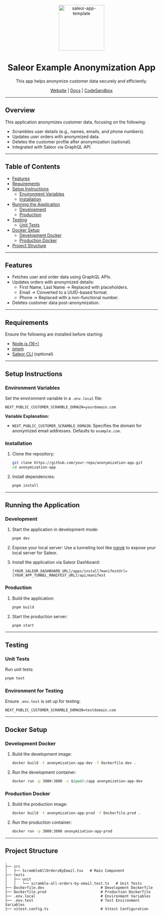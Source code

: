 
<div align="center">
<img width="150" alt="saleor-app-template" src="https://user-images.githubusercontent.com/4006792/215185065-4ef2eda4-ca71-48cc-b14b-c776e0b491b6.png">
</div>

<div align="center">
  <h1>Saleor Example Anonymization App</h1>
</div>

<div align="center">
  <p>This app helps anonymize customer data securely and efficiently.</p>
</div>

<div align="center">
  <a href="https://saleor.io/">Website</a>
  <span> | </span>
  <a href="https://docs.saleor.io/docs/3.x/">Docs</a>
  <span> | </span>
    <a href="https://githubbox.com/saleor/saleor-app-template">CodeSandbox</a>
</div>

---

## **Overview**

This application anonymizes customer data, focusing on the following:
- Scrambles user details (e.g., names, emails, and phone numbers).
- Updates user orders with anonymized data.
- Deletes the customer profile after anonymization (optional).
- Integrated with Saleor via GraphQL API.

---

## **Table of Contents**
- [Features](#features)
- [Requirements](#requirements)
- [Setup Instructions](#setup-instructions)
  - [Environment Variables](#environment-variables)
  - [Installation](#installation)
- [Running the Application](#running-the-application)
  - [Development](#development)
  - [Production](#production)
- [Testing](#testing)
  - [Unit Tests](#unit-tests)
- [Docker Setup](#docker-setup)
  - [Development Docker](#development-docker)
  - [Production Docker](#production-docker)
- [Project Structure](#project-structure)

---

## **Features**

- Fetches user and order data using GraphQL APIs.
- Updates orders with anonymized details:
  - First Name, Last Name → Replaced with placeholders.
  - Email → Converted to a UUID-based format.
  - Phone → Replaced with a non-functional number.
- Deletes customer data post-anonymization.

---

## **Requirements**

Ensure the following are installed before starting:
- [Node.js (16+)](https://nodejs.org/)
- [pnpm](https://pnpm.io/)
- [Saleor CLI](https://docs.saleor.io/docs/3.x/cli) (optional)

---

## **Setup Instructions**

### **Environment Variables**

Set the environment variable in a `.env.local` file:
```env
NEXT_PUBLIC_CUSTOMER_SCRAMBLE_DOMAIN=yourdomain.com
```

**Variable Explanation:**
- `NEXT_PUBLIC_CUSTOMER_SCRAMBLE_DOMAIN`: Specifies the domain for anonymized email addresses. Defaults to `example.com`.

### **Installation**

1. Clone the repository:
   ```bash
   git clone https://github.com/your-repo/anonymization-app.git
   cd anonymization-app
   ```

2. Install dependencies:
   ```bash
   pnpm install
   ```

---

## **Running the Application**

### **Development**

1. Start the application in development mode:
   ```bash
   pnpm dev
   ```

2. Expose your local server:
   Use a tunneling tool like [ngrok](https://ngrok.com/) to expose your local server for Saleor.

3. Install the application via Saleor Dashboard:
   ```
   [YOUR_SALEOR_DASHBOARD_URL]/apps/install?manifestUrl=[YOUR_APP_TUNNEL_MANIFEST_URL]/api/manifest
   ```

### **Production**

1. Build the application:
   ```bash
   pnpm build
   ```

2. Start the production server:
   ```bash
   pnpm start
   ```

---

## **Testing**

### **Unit Tests**

Run unit tests:
```bash
pnpm test
```

### **Environment for Testing**

Ensure `.env.test` is set up for testing:
```env
NEXT_PUBLIC_CUSTOMER_SCRAMBLE_DOMAIN=testdomain.com
```

---

## **Docker Setup**

### **Development Docker**

1. Build the development image:
   ```bash
   docker build -t anonymization-app-dev -f Dockerfile.dev .
   ```

2. Run the development container:
   ```bash
   docker run -p 3000:3000 -v $(pwd):/app anonymization-app-dev
   ```

### **Production Docker**

1. Build the production image:
   ```bash
   docker build -t anonymization-app-prod -f Dockerfile.prod .
   ```

2. Run the production container:
   ```bash
   docker run -p 3000:3000 anonymization-app-prod
   ```

---

## **Project Structure**
```plaintext
.
├── src
│   ├── ScrambleAllOrdersByEmail.tsx   # Main Component
├── tests
│   ├── unit
│   │   └── scramble-all-orders-by-email.test.ts   # Unit Tests
├── Dockerfile.dev                          # Development Dockerfile
├── Dockerfile.prod                         # Production Dockerfile
├── .env.local                              # Environment Variables
├── .env.test                               # Test Environment Variables
├── vitest.config.ts                        # Vitest Configuration
```

